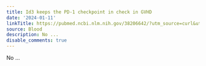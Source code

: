 ```yaml
---
title: Id3 keeps the PD-1 checkpoint in check in GVHD
date: '2024-01-11'
linkTitle: https://pubmed.ncbi.nlm.nih.gov/38206642/?utm_source=curl&utm_medium=rss&utm_campaign=journals&utm_content=7603509&fc=None&ff=20240112170537&v=2.18.0
source: Blood
description: No ...
disable_comments: true
---
```

No ...